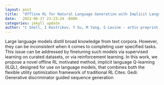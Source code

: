 ```yaml
---
layout: post
title:  "Offline RL for Natural Language Generation with Implicit Language Q Learning"
date:   2022-06-27 23:23:24 -0400
categories: jekyll update
author: "C Snell, I Kostrikov, Y Su, M Yang, S Levine - arXiv preprint arXiv:2206.11871, 2022"
---
```

Large language models distill broad knowledge from text corpora. However, they can be inconsistent when it comes to completing user specified tasks. This issue can be addressed by finetuning such models via supervised learning on curated datasets, or via reinforcement learning. In this work, we propose a novel offline RL motivated method, implicit language Q-learning (ILQL), designed for use on language models, that combines both the flexible utility optimization framework of traditional RL  Cites: Gedi: Generative discriminator guided sequence generation